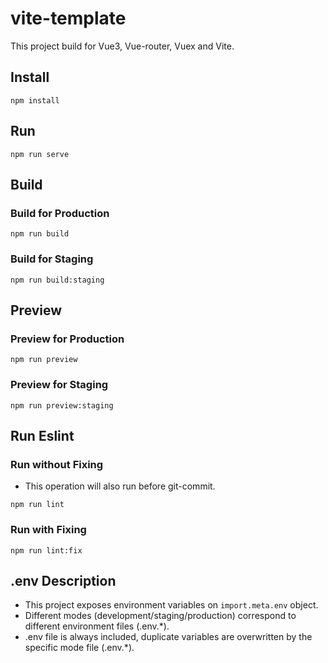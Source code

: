 # vite-template

This project build for Vue3, Vue-router, Vuex and Vite.

## Install

```shell
npm install
```

## Run

```shell
npm run serve
```

## Build

### Build for Production

```shell
npm run build
```

### Build for Staging

```shell
npm run build:staging
```

## Preview

### Preview for Production

```shell
npm run preview
```

### Preview for Staging

```shell
npm run preview:staging
```

## Run Eslint

### Run without Fixing

- This operation will also run before git-commit.

```shell
npm run lint
```

### Run with Fixing

```shell
npm run lint:fix
```

## .env Description

- This project exposes environment variables on `import.meta.env` object.
- Different modes (development/staging/production) correspond to different environment files (.env.\*).
- .env file is always included, duplicate variables are overwritten by the specific mode file (.env.\*).
